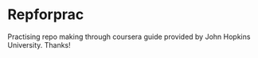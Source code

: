 # Repforprac
Practising repo making through coursera guide provided by John Hopkins University.
Thanks!
